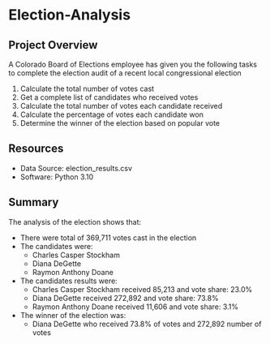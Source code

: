 # Election-Analysis

## Project Overview
A Colorado Board of Elections employee has given you the following tasks to complete the election audit of a recent local congressional election

1. Calculate the total number of votes cast
2. Get a complete list of candidates who received votes
3. Calculate the total number of votes each candidate received
4. Calculate the percentage of votes each candidate won
5. Determine the winner of the election based on popular vote

## Resources
- Data Source: election_results.csv
- Software: Python 3.10

## Summary
The analysis of the election shows that:
- There were total of 369,711 votes cast in the election
- The candidates were:
  - Charles Casper Stockham
  - Diana DeGette
  - Raymon Anthony Doane
- The candidates results were:
  - Charles Casper Stockham received 85,213 and vote share: 23.0%
  - Diana DeGette received 272,892 and vote share: 73.8%
  - Raymon Anthony Doane received 11,606 and vote share: 3.1%
- The winner of the election was:
  - Diana DeGette who received 73.8% of votes and 272,892 number of votes
